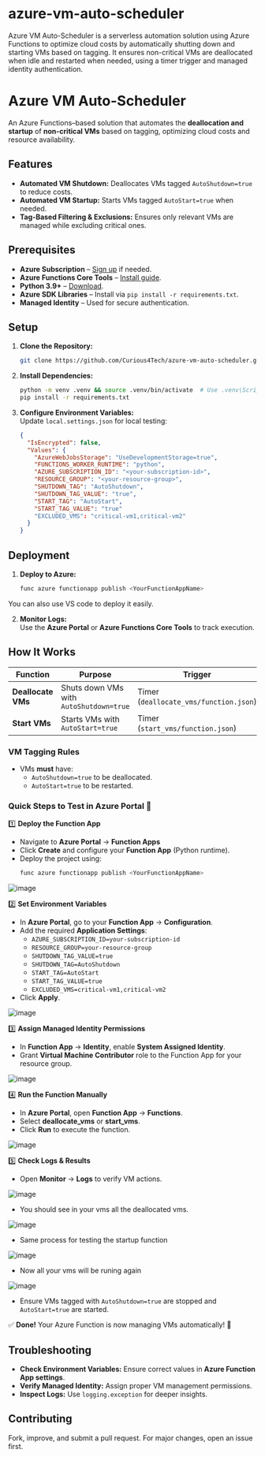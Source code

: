 # azure-vm-auto-scheduler
Azure VM Auto-Scheduler is a serverless automation solution using Azure Functions to optimize cloud costs by automatically shutting down and starting VMs based on tagging. It ensures non-critical VMs are deallocated when idle and restarted when needed, using a timer trigger and managed identity authentication. 


# Azure VM Auto-Scheduler

An Azure Functions–based solution that automates the **deallocation and startup** of **non-critical VMs** based on tagging, optimizing cloud costs and resource availability.

## Features

- **Automated VM Shutdown:** Deallocates VMs tagged `AutoShutdown=true` to reduce costs.  
- **Automated VM Startup:** Starts VMs tagged `AutoStart=true` when needed.  
- **Tag-Based Filtering & Exclusions:** Ensures only relevant VMs are managed while excluding critical ones.

## Prerequisites

- **Azure Subscription** – [Sign up](https://azure.microsoft.com/free/) if needed.  
- **Azure Functions Core Tools** – [Install guide](https://docs.microsoft.com/en-us/azure/azure-functions/functions-run-local).  
- **Python 3.9+** – [Download](https://www.python.org/downloads/).  
- **Azure SDK Libraries** – Install via `pip install -r requirements.txt`.  
- **Managed Identity** – Used for secure authentication.

## Setup

1. **Clone the Repository:**  
   ```bash
   git clone https://github.com/Curious4Tech/azure-vm-auto-scheduler.git && cd azure-vm-auto-scheduler/my-vm-automation-function-app
   ```

2. **Install Dependencies:**  
   ```bash
   python -m venv .venv && source .venv/bin/activate  # Use .venv\Scripts\activate on Windows
   pip install -r requirements.txt
   ```

3. **Configure Environment Variables:**  
   Update `local.settings.json` for local testing:
   ```json
   {
     "IsEncrypted": false,
     "Values": {
       "AzureWebJobsStorage": "UseDevelopmentStorage=true",
       "FUNCTIONS_WORKER_RUNTIME": "python",
       "AZURE_SUBSCRIPTION_ID": "<your-subscription-id>",
       "RESOURCE_GROUP": "<your-resource-group>",
       "SHUTDOWN_TAG": "AutoShutdown",
       "SHUTDOWN_TAG_VALUE": "true",
       "START_TAG": "AutoStart",
       "START_TAG_VALUE": "true"
       "EXCLUDED_VMS": "critical-vm1,critical-vm2"
     }
   }
   ```

## Deployment

1. **Deploy to Azure:**  
   ```bash
   func azure functionapp publish <YourFunctionAppName>
   ```
You can also use VS code to deploy it easily.

2. **Monitor Logs:**  
   Use the **Azure Portal** or **Azure Functions Core Tools** to track execution.

## How It Works

| Function | Purpose | Trigger |
|----------|---------|---------|
| **Deallocate VMs** | Shuts down VMs with `AutoShutdown=true` | Timer (`deallocate_vms/function.json`) |
| **Start VMs** | Starts VMs with `AutoStart=true` | Timer (`start_vms/function.json`) |

### VM Tagging Rules

- VMs **must** have:
  - `AutoShutdown=true` to be deallocated.
  - `AutoStart=true` to be restarted.



### **Quick Steps to Test in Azure Portal** 🚀  

1️⃣ **Deploy the Function App**  
   - Navigate to **Azure Portal** → **Function Apps**  
   - Click **Create** and configure your **Function App** (Python runtime).  
   - Deploy the project using:  
     ```bash
     func azure functionapp publish <YourFunctionAppName>
     ```
![image](https://github.com/user-attachments/assets/6781257b-6720-4e04-984c-2af24390971c)

2️⃣ **Set Environment Variables**  
   - In **Azure Portal**, go to your **Function App** → **Configuration**.  
   - Add the required **Application Settings**:  
     - `AZURE_SUBSCRIPTION_ID=your-subscription-id`
     - `RESOURCE_GROUP=your-resource-group`
     -  `SHUTDOWN_TAG_VALUE=true`
     - `SHUTDOWN_TAG=AutoShutdown`
     - `START_TAG=AutoStart`
     - `START_TAG_VALUE=true`
     - `EXCLUDED_VMS=critical-vm1,critical-vm2`  
   - Click **Apply**.

![image](https://github.com/user-attachments/assets/0f2e76d1-5375-498a-9c99-65a61a61ef0d)


3️⃣ **Assign Managed Identity Permissions**  
   - In **Function App** → **Identity**, enable **System Assigned Identity**.  
   - Grant **Virtual Machine Contributor** role to the Function App for your resource group.

![image](https://github.com/user-attachments/assets/7e0ee63f-62b2-40d4-bf0e-e7e7123bcb4e)


4️⃣ **Run the Function Manually**  
   - In **Azure Portal**, open **Function App** → **Functions**.  
   - Select **deallocate_vms** or **start_vms**.  
   - Click **Run** to execute the function.

![image](https://github.com/user-attachments/assets/f8d5173e-be9a-4926-96eb-55a95c046294)


5️⃣ **Check Logs & Results**  
   - Open **Monitor** → **Logs** to verify VM actions.

![image](https://github.com/user-attachments/assets/d3600cbb-8aa8-4e87-8a0d-10a7e4039b20)

   - You should see in your vms all the deallocated vms.

![image](https://github.com/user-attachments/assets/fc12e735-1bb6-466f-8529-1a32d15e284a)

   - Same process for testing the startup function

![image](https://github.com/user-attachments/assets/e511fedb-6581-44c9-8eef-70dbccad6827)

   - Now all your vms will be runing again

![image](https://github.com/user-attachments/assets/fa8f5fec-1f6d-4fd7-81d5-dbab3bd7dc03)


   - Ensure VMs tagged with `AutoShutdown=true` are stopped and `AutoStart=true` are started.
   

✅ **Done!** Your Azure Function is now managing VMs automatically! 🚀
## Troubleshooting

- **Check Environment Variables:** Ensure correct values in **Azure Function App settings**.  
- **Verify Managed Identity:** Assign proper VM management permissions.  
- **Inspect Logs:** Use `logging.exception` for deeper insights.

## Contributing

Fork, improve, and submit a pull request. For major changes, open an issue first.

